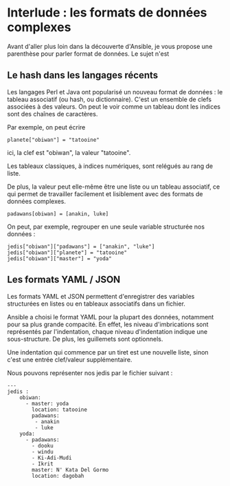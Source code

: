 
# Interlude  : les formats de données complexes 

Avant d'aller plus loin dans la découverte d'Ansible, je vous propose une parenthèse pour parler format de données. Le sujet n'est 

## Le hash dans les langages récents

Les langages Perl et Java ont popularisé un nouveau format de données : le tableau associatif (ou hash, ou dictionnaire). C'est un ensemble de clefs associées à des valeurs. On peut le voir comme un tableau dont les indices sont des chaînes de caractères.

Par exemple, on peut écrire

    planete["obiwan"] = "tatooine"

ici, la clef est "obiwan", la valeur "tatooine". 

Les tableaux classiques, à indices numériques, sont relégués au rang de liste.

De plus, la valeur peut elle-même être une liste ou un tableau associatif, ce qui permet de travailler facilement et lisiblement avec des formats de données complexes.

    padawans[obiwan] = [anakin, luke]

On peut, par exemple, regrouper en une seule variable structurée nos données :

    jedis["obiwan"]["padawans"] = ["anakin", "luke"]
    jedis["obiwan"]["planete"] = "tatooine"
    jedis["obiwan"]["master"] = "yoda"
    

## Les formats YAML / JSON

Les formats YAML et JSON permettent d'enregistrer des variables structurées en listes ou en tableaux associatifs dans un fichier.

Ansible a choisi le format YAML pour la plupart des données, notamment pour sa plus grande compacité. 
En effet, les niveau d'imbrications sont représentés par l'indentation, chaque niveau d'indentation indique une sous-structure. De plus, les guillemets sont  optionnels.

Une indentation qui commence par un tiret est une nouvelle liste, sinon c'est une entrée clef/valeur supplémentaire. 

Nous pouvons représenter nos jedis par le fichier suivant :

    ---
    jedis :
        obiwan:
          - master: yoda
            location: tatooine
            padawans:
             - anakin
             - luke
        yoda:
          - padawans:
            - dooku
            - windu
            - Ki-Adi-Mudi
            - Ikrit
            master: N' Kata Del Gormo
            location: dagobah







<!--stackedit_data:
eyJoaXN0b3J5IjpbNjUwMTk5MjcyLC0xMDgyNTEwNTg2LDE4ND
A1OTU1MzcsLTI2NjI1Mjg0Niw0OTE5MDY1OTEsLTU5ODcxODAz
NSwzNDgyNzg5MjMsLTIwNjI5MzI5Niw4NTU4Njc2NywxMDM2OD
Y5NTQ4LDcxNzI2MTk4Ml19
-->
